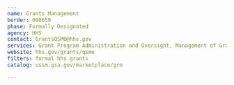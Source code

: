```yaml
---
name: Grants Management
border: 008659
phase: Formally Designated
agency: HHS
contact: GrantsQSMO@hhs.gov
services: Grant Program Administration and Oversight, Management of Grant Pre-Award, Award, Post-Award & Closeout, Grant Recipient Oversight (initial focus may be a Single Audit Solution)
website: hhs.gov/grants/qsmo
filters: formal hhs grants
catalog: ussm.gsa.gov/marketplace/grm

---
```

